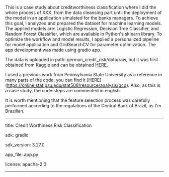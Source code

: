 This is a case study about creditworthiness classification where I did the whole process of XXX, from the data cleansing part until the deployment of the model in an application simulated for the banks managers. To achieve this goal, I analyzed and prepared the dataset for machine learning models. The applied models are: Logistic Regression, Decision Tree Classifier, and Random Forest Classifier, which are available in Python's sklearn library. To optimize the workflow and model results, I applied a personalized pipeline for model application and GridSearchCV for parameter optimization. The app development was made using gradio app.

The data is uploaded in path: german_credit_risk/data/raw, but it was first obtained from Kaggle  and can be obtained [HERE](https://www.kaggle.com/datasets/mpwolke/cusersmarildownloadsgermancsv).

I used a previous work from Pennsylvania State University as a reference in many parts of the code, you can find it [HERE] (https://online.stat.psu.edu/stat508/resource/analysis/gcd). Also, as this is a case study, the code steps are commented in english.

It is worth mentioning that the feature selection process was carefully performed according to the regulations of the Central Bank of Brazil, as I'm Brazilian.

---

title: Credit Worthiness Risk Classification

sdk: gradio

sdk_version: 3.27.0

app_file: app.py

license: apache-2.0

---
